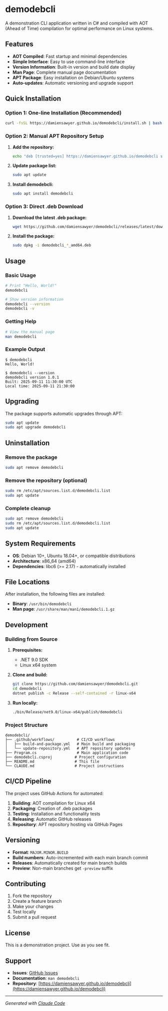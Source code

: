 # demodebcli

A demonstration CLI application written in C# and compiled with AOT (Ahead of Time) compilation for optimal performance on Linux systems.

## Features

- **AOT Compiled**: Fast startup and minimal dependencies
- **Simple Interface**: Easy to use command-line interface
- **Version Information**: Built-in version and build date display
- **Man Page**: Complete manual page documentation
- **APT Package**: Easy installation on Debian/Ubuntu systems
- **Auto-updates**: Automatic versioning and upgrade support

## Quick Installation

### Option 1: One-line Installation (Recommended)

```bash
curl -fsSL https://damiensawyer.github.io/demodebcli/install.sh | bash && sudo apt install demodebcli
```

### Option 2: Manual APT Repository Setup

1. **Add the repository:**
   ```bash
   echo "deb [trusted=yes] https://damiensawyer.github.io/demodebcli stable main" | sudo tee /etc/apt/sources.list.d/demodebcli.list
   ```

2. **Update package list:**
   ```bash
   sudo apt update
   ```

3. **Install demodebcli:**
   ```bash
   sudo apt install demodebcli
   ```

### Option 3: Direct .deb Download

1. **Download the latest .deb package:**
   ```bash
   wget https://github.com/damiensawyer/demodebcli/releases/latest/download/demodebcli_*_amd64.deb
   ```

2. **Install the package:**
   ```bash
   sudo dpkg -i demodebcli_*_amd64.deb
   ```

## Usage

### Basic Usage
```bash
# Print "Hello, World!"
demodebcli

# Show version information
demodebcli --version
demodebcli -v
```

### Getting Help
```bash
# View the manual page
man demodebcli
```

### Example Output
```
$ demodebcli
Hello, World!

$ demodebcli --version
demodebcli version 1.0.1
Built: 2025-09-11 11:30:00 UTC
Local time: 2025-09-11 21:30:00
```

## Upgrading

The package supports automatic upgrades through APT:

```bash
sudo apt update
sudo apt upgrade demodebcli
```

## Uninstallation

### Remove the package
```bash
sudo apt remove demodebcli
```

### Remove the repository (optional)
```bash
sudo rm /etc/apt/sources.list.d/demodebcli.list
sudo apt update
```

### Complete cleanup
```bash
sudo apt remove demodebcli
sudo rm /etc/apt/sources.list.d/demodebcli.list
sudo apt update
```

## System Requirements

- **OS**: Debian 10+, Ubuntu 18.04+, or compatible distributions
- **Architecture**: x86_64 (amd64)
- **Dependencies**: libc6 (>= 2.17) - automatically installed

## File Locations

After installation, the following files are installed:

- **Binary**: `/usr/bin/demodebcli`
- **Man page**: `/usr/share/man/man1/demodebcli.1.gz`

## Development

### Building from Source

1. **Prerequisites:**
   - .NET 9.0 SDK
   - Linux x64 system

2. **Clone and build:**
   ```bash
   git clone https://github.com/damiensawyer/demodebcli.git
   cd demodebcli
   dotnet publish -c Release --self-contained -r linux-x64
   ```

3. **Run locally:**
   ```bash
   ./bin/Release/net9.0/linux-x64/publish/demodebcli
   ```

### Project Structure

```
demodebcli/
├── .github/workflows/          # CI/CD workflows
│   ├── build-and-package.yml   # Main build and packaging
│   └── update-repository.yml   # APT repository updates
├── Program.cs                  # Main application code
├── demodebcli.csproj          # Project configuration
├── README.md                  # This file
└── CLAUDE.md                  # Project instructions
```

## CI/CD Pipeline

The project uses GitHub Actions for automated:

1. **Building**: AOT compilation for Linux x64
2. **Packaging**: Creation of .deb packages
3. **Testing**: Installation and functionality tests
4. **Releasing**: Automatic GitHub releases
5. **Repository**: APT repository hosting via GitHub Pages

## Versioning

- **Format**: `MAJOR.MINOR.BUILD`
- **Build numbers**: Auto-incremented with each main branch commit
- **Releases**: Automatically created for main branch builds
- **Preview**: Non-main branches get `-preview` suffix

## Contributing

1. Fork the repository
2. Create a feature branch
3. Make your changes
4. Test locally
5. Submit a pull request

## License

This is a demonstration project. Use as you see fit.

## Support

- **Issues**: [GitHub Issues](https://github.com/damiensawyer/demodebcli/issues)
- **Documentation**: `man demodebcli`
- **Repository**: [https://damiensawyer.github.io/demodebcli](https://damiensawyer.github.io/demodebcli)

---

*Generated with [Claude Code](https://claude.ai/code)*